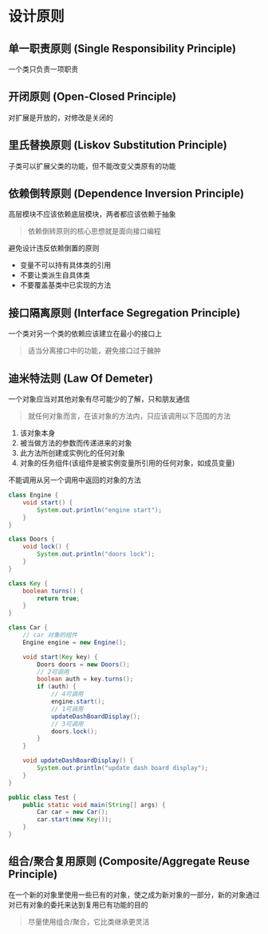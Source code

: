 # 设计原则

## 单一职责原则 (Single Responsibility Principle)

一个类只负责一项职责

## 开闭原则 (Open-Closed Principle)

对扩展是开放的，对修改是关闭的

## 里氏替换原则 (Liskov Substitution Principle)

子类可以扩展父类的功能，但不能改变父类原有的功能

## 依赖倒转原则 (Dependence Inversion Principle)

高层模块不应该依赖底层模块，两者都应该依赖于抽象

> 依赖倒转原则的核心思想就是面向接口编程

避免设计违反依赖倒置的原则

* 变量不可以持有具体类的引用
* 不要让类派生自具体类
* 不要覆盖基类中已实现的方法

## 接口隔离原则 (Interface Segregation Principle)

一个类对另一个类的依赖应该建立在最小的接口上

> 适当分离接口中的功能，避免接口过于臃肿

## 迪米特法则 (Law Of Demeter)

一个对象应当对其他对象有尽可能少的了解，只和朋友通信

> 就任何对象而言，在该对象的方法内，只应该调用以下范围的方法

  1. 该对象本身
  2. 被当做方法的参数而传递进来的对象
  3. 此方法所创建或实例化的任何对象
  4. 对象的任务组件(该组件是被实例变量所引用的任何对象，如成员变量)
  
不能调用从另一个调用中返回的对象的方法

```java
class Engine {
    void start() {
        System.out.println("engine start");
    }
}

class Doors {
    void lock() {
        System.out.println("doors lock");
    }
}

class Key {
    boolean turns() {
        return true;
    }
}

class Car {
    // car 对象的组件
    Engine engine = new Engine();

    void start(Key key) {
        Doors doors = new Doors();
        // 2可调用
        boolean auth = key.turns();
        if (auth) {
            // 4可调用
            engine.start();
            // 1可调用
            updateDashBoardDisplay();
            // 3可调用
            doors.lock();
        }
    }

    void updateDashBoardDisplay() {
        System.out.println("update dash board display");
    }
}

public class Test {
    public static void main(String[] args) {
        Car car = new Car();
        car.start(new Key());
    }
}
```

## 组合/聚合复用原则 (Composite/Aggregate Reuse Principle)

在一个新的对象里使用一些已有的对象，使之成为新对象的一部分，新的对象通过对已有对象的委托来达到复用已有功能的目的

> 尽量使用组合/聚合，它比类继承更灵活
